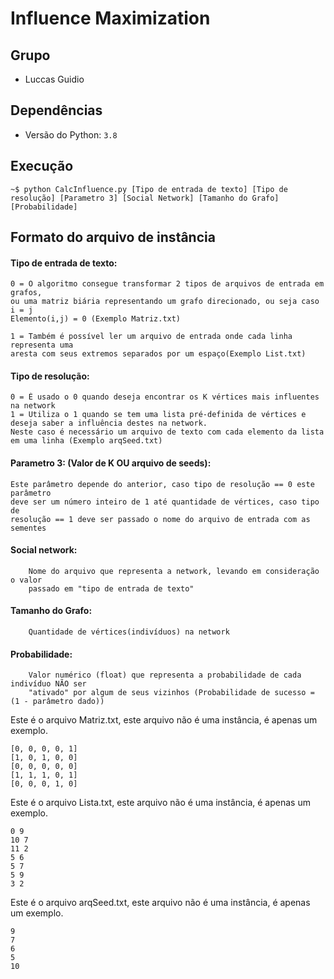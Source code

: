 # Influence Maximization

## Grupo

- Luccas Guidio

## Dependências

- Versão do Python: `3.8`

## Execução

    ~$ python CalcInfluence.py [Tipo de entrada de texto] [Tipo de resolução] [Parametro 3] [Social Network] [Tamanho do Grafo] [Probabilidade]

## Formato do arquivo de instância

#### Tipo de entrada de texto: 
    0 = O algoritmo consegue transformar 2 tipos de arquivos de entrada em grafos,
    ou uma matriz biária representando um grafo direcionado, ou seja caso i = j
    Elemento(i,j) = 0 (Exemplo Matriz.txt)

    1 = Também é possível ler um arquivo de entrada onde cada linha representa uma
    aresta com seus extremos separados por um espaço(Exemplo List.txt)

#### Tipo de resolução:
    0 = É usado o 0 quando deseja encontrar os K vértices mais influentes na network
    1 = Utiliza o 1 quando se tem uma lista pré-definida de vértices e deseja saber a influência destes na network.
    Neste caso é necessário um arquivo de texto com cada elemento da lista em uma linha (Exemplo arqSeed.txt)

#### Parametro 3: (Valor de K OU arquivo de seeds):
    Este parâmetro depende do anterior, caso tipo de resolução == 0 este parâmetro
    deve ser um número inteiro de 1 até quantidade de vértices, caso tipo de
    resolução == 1 deve ser passado o nome do arquivo de entrada com as sementes

#### Social network:
		Nome do arquivo que representa a network, levando em consideração o valor
        passado em "tipo de entrada de texto"

#### Tamanho do Grafo:
        Quantidade de vértices(indivíduos) na network
        
#### Probabilidade:
		Valor numérico (float) que representa a probabilidade de cada indivíduo NÃO ser
        "ativado" por algum de seus vizinhos (Probabilidade de sucesso = (1 - parâmetro dado))


Este é o arquivo Matriz.txt, este arquivo não é
uma instância, é apenas um exemplo. 

    [0, 0, 0, 0, 1]
    [1, 0, 1, 0, 0]
    [0, 0, 0, 0, 0]
    [1, 1, 1, 0, 1]
    [0, 0, 0, 1, 0]

Este é o arquivo Lista.txt, este arquivo não é
uma instância, é apenas um exemplo. 

    0 9
    10 7
    11 2
    5 6
    5 7
    5 9
    3 2

Este é o arquivo arqSeed.txt, este arquivo não é
uma instância, é apenas um exemplo. 

    9
    7
    6
    5
    10





